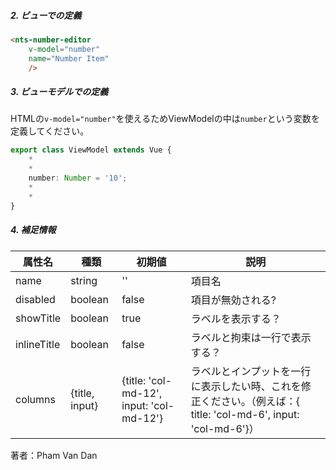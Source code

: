 ##### 2. ビューでの定義

```html
<nts-number-editor 
    v-model="number" 
    name="Number Item"
    />
```

##### 3. ビューモデルでの定義

HTMLの`v-model="number"`を使えるためViewModelの中は`number`という変数を定義してください。  

```ts
export class ViewModel extends Vue {
    *
    *
    number: Number = '10';
    *
    *
}
```
##### 4. 補足情報

| 属性名| 種類 | 初期値 | 説明 |
| --------------|------| -------- | ------|
| name | string | '' | 項目名 |
| disabled | boolean | false | 項目が無効される? |
| showTitle | boolean | true | ラベルを表示する？ |
| inlineTitle | boolean | false | ラベルと拘束は一行で表示する？ |
| columns | {title, input} | {title: 'col-md-12', input: 'col-md-12'} | ラベルとインプットを一行に表示したい時、これを修正ください。（例えば：{ title: 'col-md-6', input: 'col-md-6'}）|

著者：Pham Van Dan
